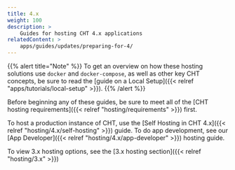 ```yaml
---
title: 4.x
weight: 100
description: >
    Guides for hosting CHT 4.x applications
relatedContent: >
    apps/guides/updates/preparing-for-4/
---
```


{{% alert title="Note" %}} To get an overview on how these hosting solutions use `docker` and `docker-compose`, as well as other key CHT concepts, be sure to read the [guide on a Local Setup]({{< relref "apps/tutorials/local-setup" >}}). {{% /alert %}}

Before beginning any of these guides, be sure to meet all of the [CHT hosting requirements]({{< relref "hosting/requirements" >}}) first.

To host a production instance of CHT, use the [Self Hosting in CHT 4.x]({{< relref "hosting/4.x/self-hosting" >}}) guide. To do app development, see our [App Developer]({{< relref "hosting/4.x/app-developer" >}}) hosting guide.

To view 3.x hosting options, see the  [3.x hosting section]({{< relref "hosting/3.x" >}}) 
